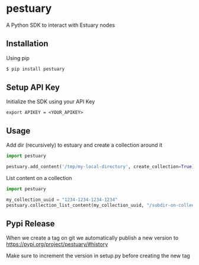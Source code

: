 # pestuary
A Python SDK to interact with Estuary nodes

## Installation
Using pip
```bash
$ pip install pestuary
```

## Setup API Key

Initialize the SDK using your API Key
```
export APIKEY = <YOUR_APIKEY>
```

## Usage

Add dir (recursively) to estuary and create a collection around it
```python
import pestuary

pestuary.add_content('/tmp/my-local-directory', create_collection=True)
```

List content on a collection
```python
import pestuary

my_collection_uuid = "1234-1234-1234-1234"
pestuary.collection_list_content(my_collection_uuid, "/subdir-on-collection")
```

## Pypi Release

When we create a tag on git we automatically publish a new version to https://pypi.org/project/pestuary/#history

Make sure to increment the version in setup.py before creating the new tag
